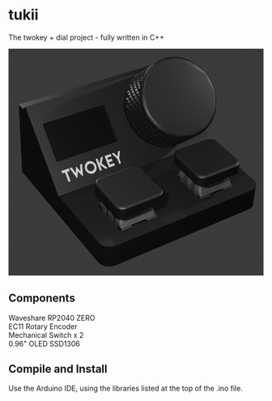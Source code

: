 # tukii
 The twokey + dial project - fully written in C++

 ![image](https://github.com/BeardyMike/tukii/blob/main/tukii.png?raw=true)

 ## Components
 Waveshare RP2040 ZERO <br>
 EC11 Rotary Encoder <br>
 Mechanical Switch x 2<br>
 0.96" OLED SSD1306<br>

## Compile and Install
Use the Arduino IDE, using the libraries listed at the top of the .ino file.
